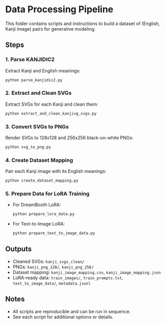 # Data Processing Pipeline

This folder contains scripts and instructions to build a dataset of (English, Kanji image) pairs for generative modeling.

## Steps

### 1. Parse KANJIDIC2
Extract Kanji and English meanings:
```bash
python parse_kanjidic2.py
```

### 2. Extract and Clean SVGs
Extract SVGs for each Kanji and clean them:
```bash
python extract_and_clean_kanjivg_svgs.py
```

### 3. Convert SVGs to PNGs
Render SVGs to 128x128 and 256x256 black-on-white PNGs:
```bash
python svg_to_png.py
```

### 4. Create Dataset Mapping
Pair each Kanji image with its English meanings:
```bash
python create_dataset_mapping.py
```

### 5. Prepare Data for LoRA Training
- For DreamBooth LoRA:
  ```bash
  python prepare_lora_data.py
  ```
- For Text-to-Image LoRA:
  ```bash
  python prepare_text_to_image_data.py
  ```

## Outputs
- Cleaned SVGs: `kanji_svgs_clean/`
- PNGs: `kanji_png_128/`, `kanji_png_256/`
- Dataset mapping: `kanji_image_mapping.csv`, `kanji_image_mapping.json`
- LoRA-ready data: `train_images/`, `train_prompts.txt`, `text_to_image_data/`, `metadata.jsonl`

## Notes
- All scripts are reproducible and can be run in sequence.
- See each script for additional options or details. 